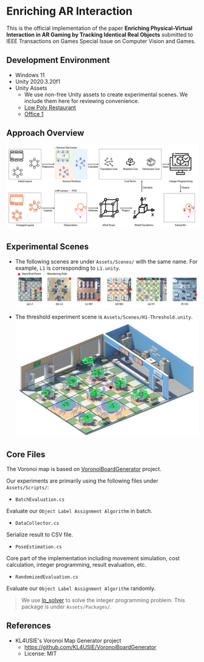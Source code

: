 # Enriching AR Interaction

This is the official implementation of the paper **Enriching Physical-Virtual Interaction in AR Gaming by Tracking Identical Real Objects** submitted to IEEE Transactions on Games Special Issue on Computer Vision and Games.

## Development Environment

- Windows 11
- Unity 2020.3.20f1
- Unity Assets
    - We use non-free Unity assets to create experimental scenes. We include them here for reviewing convenience.
    - [Low Poly Restaurant](https://assetstore.unity.com/packages/3d/environments/low-poly-restaurant-147165)
    - [Office 1](https://assetstore.unity.com/packages/3d/props/interior/office-1-205405)

## Approach Overview

![Overview](ReadMe/overview.png)

## Experimental Scenes

- The following scenes are under `Assets/Scenes/` with the same name. For example, `L1` is corresponding to `L1.unity`.
![Layouts](ReadMe/layouts.png)

- The threshold experiment scene is `Assets/Scenes/H1-Threshold.unity`.
![Threshold](ReadMe/threshold.png)

## Core Files

The Voronoi map is based on [VoronoiBoardGenerator](https://github.com/KL4USIE/VoronoiBoardGenerator) project.

Our experiments are primarily using the following files under `Assets/Scripts/`:

- `BatchEvaluation.cs`
  
Evaluate our `Object Label Assignment Algorithm` in batch.

- `DataCollector.cs`

Serialize result to CSV file.

- `PoseEstimation.cs`

Core part of the implementation including movement simulation, cost calculation, integer programming, result evaluation, etc.

- `RandomizedEvaluation.cs`

Evaluate our `Object Label Assignment Algorithm` randomly.

> We use [lp_solver](https://lpsolve.sourceforge.net/5.5/index.htm) to solve the integer programming problem. This package is under `Assets/Packages/`.


## References
- KL4USIE's Voronoi Map Generator project
  - https://github.com/KL4USIE/VoronoiBoardGenerator
  - License: MIT
